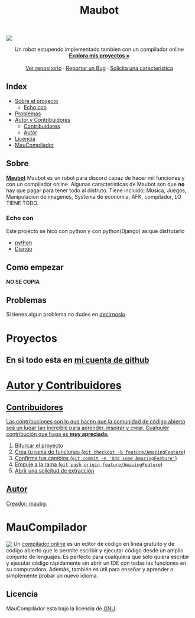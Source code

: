 <p align="center">

  <h1 align="center">Maubot</h1>

  <br />


  <kbd align="center"><img align="center" src="https://github.com/maubg-debug/Maubot_web/blob/main/Maubot_web/static/images/logo-light.jpg" /></kbd>


  <p align="center">
    Un robot estupendo implementado tambien con un compilador online
    <br />
    <a href="https://github.com/maubg-debug"><strong>Explora mis proyectos »</strong></a>
    <br />
    <br />
    <a href="https://github.com/maubg-debug/Maubot_web">Ver repositorio</a>
    ·
    <a href="https://github.com/maubg-debug/Maubot_web/issues">Reportar un Bug</a>
    ·
    <a href="https://github.com/maubg-debug/Maubot_web/issues">Solicita una caracteristica</a>
  </p>
</p>

## Index

* [Sobre el proyecto](#Sobre)
  * [Echo con](#Echo-con)
* [Problemas](#Problemas)
* [Autor y Contribuidores](#Autor-y-Contribuidores)
  * [Contribuidores](#Contribuidores)
  * [Autor](#Autor)
* [Licencia](#Licencia)
* [MauCompilador](#MauCompilador)

## Sobre

  <!-- <a href="#">
    <kbd><img align="center" src="https://github.com/maubg-debug/Maubot_web/blob/main/Maubot_web/static/images/logo-light.jpg" alt="Logo" /></kbd>
  </a> -->

[**Maubot**](http://maubot.mooo.com/maubot) Maubot es un robot para discord capaz de hacer mil funciones y con un compilador online. Algunas caracteristicas de Maubot son que <strong>no</strong> hay que pagar para tener todo al disfruto. Tiene incluido; Musica, Juegos, Manipulacion de imagenes, Systema de economia, AFK, compilador, LO TIENE TODO.

### Echo con
Este projecto se hico con python y con python(Django) asique disfrutarlo
* [python](https://python.org)
* [Django](https://www.djangoproject.com/)

## Como empezar

<strong>NO SE COPIA</strong>

## Problemas

Si tienes algun problema no dudes en [decirnoslo](https://github.com/maubg-debug/Maubot_web/issues)

# Proyectos
<h2>En si todo esta en <a href='https://github.com/maubg-debug/'>mi cuenta de github</h2>

# Autor y Contribuidores

## Contribuidores

Las contribuciones son lo que hacen que la comunidad de código abierto sea un lugar tan increíble para aprender, inspirar y crear. Cualquier contribución que haga es **muy apreciada**.

1. Bifurcar el proyecto
2. Crea tu rama de funciones (`git checkout -b feature/AmazingFeature`)
3. Confirma tus cambios (`git commit -m 'Add some AmazingFeature'`)
4. Empuje a la rama (`git push origin feature/AmazingFeature`)
5. Abrir una solicitud de extracción

## Autor
Creador: [maubg](https://github.com/maubg-debug/).

# MauCompilador
<kbd><img src="https://github.com/maubg-debug/Maubot_web/blob/main/Maubot_web/static/images/maucompilador_prin.png" align="center"/></kbd>
Un <a href="http://maubot.mooo.com/maucompilador/">compilador online</a> 
es un editor de código en línea gratuito y de código abierto que le permite escribir y ejecutar código desde un amplio conjunto de lenguajes. Es perfecto para cualquiera que solo quiera escribir y ejecutar código rápidamente sin abrir un IDE con todas las funciones en su computadora. Además, también es útil para enseñar y aprender o simplemente probar un nuevo idioma.

## Licencia
MauCompilador esta bajo la licencia de [GNU](https://github.com/maubg-debug/Maubot_web/blob/main/LICENSE).
